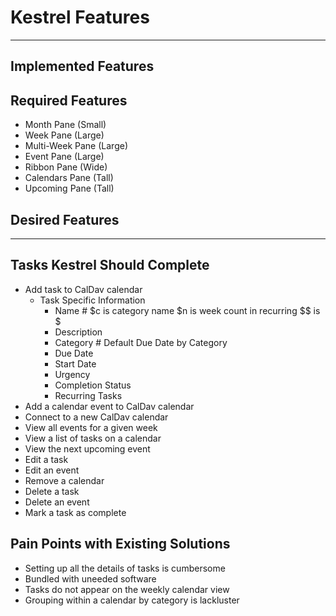 # Kestrel Features

---

## Implemented Features



## Required Features
+ Month Pane (Small)
+ Week Pane (Large)
+ Multi-Week Pane (Large)
+ Event Pane (Large)
+ Ribbon Pane (Wide)
+ Calendars Pane (Tall)
+ Upcoming Pane (Tall)



## Desired Features

---

## Tasks Kestrel Should Complete

+ Add task to CalDav calendar
  + Task Specific Information
	  * Name  # $c is category name $n is week count in recurring $$ is $
	  * Description
	  * Category  # Default Due Date by Category
	  * Due Date
	  * Start Date
	  * Urgency
	  * Completion Status
	  * Recurring Tasks
+ Add a calendar event to CalDav calendar
+ Connect to a new CalDav calendar
+ View all events for a given week
+ View a list of tasks on a calendar
+ View the next upcoming event
+ Edit a task
+ Edit an event
+ Remove a calendar
+ Delete a task
+ Delete an event
+ Mark a task as complete


## Pain Points with Existing Solutions
+ Setting up all the details of tasks is cumbersome
+ Bundled with uneeded software
+ Tasks do not appear on the weekly calendar view
+ Grouping within a calendar by category is lackluster